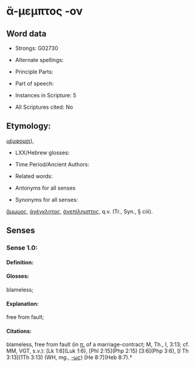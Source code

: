 # ἄ-μεμπτος -ον

<!-- Status: S2=NeedsEdits -->
<!-- Lexica used for edits:   -->

## Word data

* Strongs: G02730

* Alternate spellings:



* Principle Parts: 


* Part of speech: 


* Instances in Scripture: 5

* All Scriptures cited: No

## Etymology: 

[μέμφομσι]()),

* LXX/Hebrew glosses: 


* Time Period/Ancient Authors: 


* Related words: 

* Antonyms for all senses

* Synonyms for all senses: 

 [ἄμωμος](../G02990/01.md), [ἀνέγκλητος](../G04100/01.md), [ἀνεπίλημπτος](../G04230/01.md), q.v. (Tr., Syn., § ciii).

## Senses 


### Sense  1.0: 

#### Definition: 

#### Glosses: 

blameless; 

#### Explanation: 

free from fault; 

#### Citations: 

blameless, free from fault (in [π.]() of a marriage-contract; M, Th., I, 3:13; cf. MM, VGT, s.v.): [Lk 1:6](Luk 1:6), [Phl 2:15](Php 2:15) [3:6](Php 3:6), [I Th 3:13](1Th 3:13) (WH, mg., [-ως]()) [He 8:7](Heb 8:7).†
